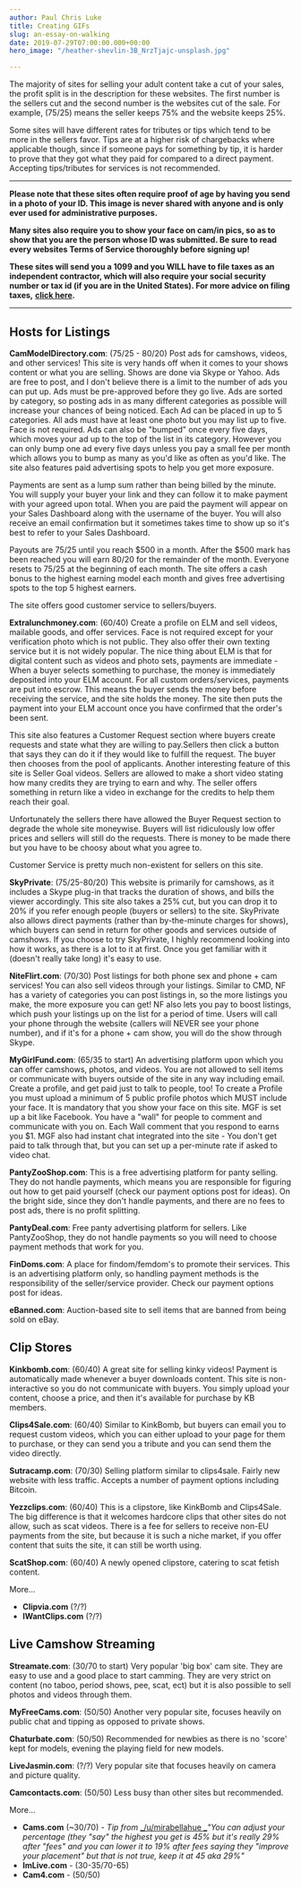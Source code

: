 ```yaml
---
author: Paul Chris Luke
title: Creating GIFs
slug: an-essay-on-walking
date: 2019-07-29T07:00:00.000+00:00
hero_image: "/heather-shevlin-3B_NrzTjajc-unsplash.jpg"

---
```

The majority of sites for selling your adult content take a cut of your sales, the profit split is in the description for these websites. The first number is the sellers cut and the second number is the websites cut of the sale. For example, (75/25) means the seller keeps 75% and the website keeps 25%.

Some sites will have different rates for tributes or tips which tend to be more in the sellers favor. Tips are at a higher risk of chargebacks where applicable though, since if someone pays for something by tip, it is harder to prove that they got what they paid for compared to a direct payment. Accepting tips/tributes for services is not recommended.

***

**Please note that these sites often require proof of age by having you send in a photo of your ID. This image is never shared with anyone and is only ever used for administrative purposes.**

**Many sites also require you to show your face on cam/in pics, so as to show that you are the person whose ID was submitted. Be sure to read every websites Terms of Service thoroughly before signing up!**

**These sites will send you a 1099 and you WILL have to file taxes as an independent contractor, which will also require your social security number or tax id (if you are in the United States). For more advice on filing taxes,** [**click here**](https://old.reddit.com/r/sellercirclestage/w/taxes)**.**

***

## Hosts for Listings

**CamModelDirectory.com**: (75/25 - 80/20) Post ads for camshows, videos, and other services! This site is very hands off when it comes to your shows content or what you are selling. Shows are done via Skype or Yahoo. Ads are free to post, and I don't believe there is a limit to the number of ads you can put up. Ads must be pre-approved before they go live. Ads are sorted by category, so posting ads in as many different categories as possible will increase your chances of being noticed. Each Ad can be placed in up to 5 categories. All ads must have at least one photo but you may list up to five. Face is not required. Ads can also be "bumped" once every five days, which moves your ad up to the top of the list in its category. However you can only bump one ad every five days unless you pay a small fee per month which allows you to bump as many as you'd like as often as you'd like. The site also features paid advertising spots to help you get more exposure.

Payments are sent as a lump sum rather than being billed by the minute. You will supply your buyer your link and they can follow it to make payment with your agreed upon total. When you are paid the payment will appear on your Sales Dashboard along with the username of the buyer. You will also receive an email confirmation but it sometimes takes time to show up so it's best to refer to your Sales Dashboard.

Payouts are 75/25 until you reach $500 in a month. After the $500 mark has been reached you will earn 80/20 for the remainder of the month. Everyone resets to 75/25 at the beginning of each month. The site offers a cash bonus to the highest earning model each month and gives free advertising spots to the top 5 highest earners.

The site offers good customer service to sellers/buyers.

**Extralunchmoney.com**: (60/40) Create a profile on ELM and sell videos, mailable goods, and offer services. Face is not required except for your verification photo which is not public. They also offer their own texting service but it is not widely popular. The nice thing about ELM is that for digital content such as videos and photo sets, payments are immediate - When a buyer selects something to purchase, the money is immediately deposited into your ELM account. For all custom orders/services, payments are put into escrow. This means the buyer sends the money before receiving the service, and the site holds the money. The site then puts the payment into your ELM account once you have confirmed that the order's been sent.

This site also features a Customer Request section where buyers create requests and state what they are willing to pay.Sellers then click a button that says they can do it if they would like to fulfill the request. The buyer then chooses from the pool of applicants. Another interesting feature of this site is Seller Goal videos. Sellers are allowed to make a short video stating how many credits they are trying to earn and why. The seller offers something in return like a video in exchange for the credits to help them reach their goal.

Unfortunately the sellers there have allowed the Buyer Request section to degrade the whole site moneywise. Buyers will list ridiculously low offer prices and sellers will still do the requests. There is money to be made there but you have to be choosy about what you agree to.

Customer Service is pretty much non-existent for sellers on this site.

**SkyPrivate**: (75/25-80/20) This website is primarily for camshows, as it includes a Skype plug-in that tracks the duration of shows, and bills the viewer accordingly. This site also takes a 25% cut, but you can drop it to 20% if you refer enough people (buyers or sellers) to the site. SkyPrivate also allows direct payments (rather than by-the-minute charges for shows), which buyers can send in return for other goods and services outside of camshows. If you choose to try SkyPrivate, I highly recommend looking into how it works, as there is a lot to it at first. Once you get familiar with it (doesn't really take long) it's easy to use.

**NiteFlirt.com**: (70/30) Post listings for both phone sex and phone + cam services! You can also sell videos through your listings. Similar to CMD, NF has a variety of categories you can post listings in, so the more listings you make, the more exposure you can get! NF also lets you pay to boost listings, which push your listings up on the list for a period of time. Users will call your phone through the website (callers will NEVER see your phone number), and if it's for a phone + cam show, you will do the show through Skype.

**MyGirlFund.com**: (65/35 to start) An advertising platform upon which you can offer camshows, photos, and videos. You are not allowed to sell items or communicate with buyers outside of the site in any way including email. Create a profile, and get paid just to talk to people, too! To create a Profile you must upload a minimum of 5 public profile photos which MUST include your face. It is mandatory that you show your face on this site. MGF is set up a bit like Facebook. You have a "wall" for people to comment and communicate with you on. Each Wall comment that you respond to earns you $1. MGF also had instant chat integrated into the site - You don't get paid to talk through that, but you can set up a per-minute rate if asked to video chat.

**PantyZooShop.com**: This is a free advertising platform for panty selling. They do not handle payments, which means you are responsible for figuring out how to get paid yourself (check our payment options post for ideas). On the bright side, since they don't handle payments, and there are no fees to post ads, there is no profit splitting.

**PantyDeal.com**: Free panty advertising platform for sellers. Like PantyZooShop, they do not handle payments so you will need to choose payment methods that work for you.

**FinDoms.com**: A place for findom/femdom's to promote their services. This is an advertising platform only, so handling payment methods is the responsibility of the seller/service provider. Check our payment options post for ideas.

**eBanned.com**: Auction-based site to sell items that are banned from being sold on eBay.

## Clip Stores

**Kinkbomb.com**: (60/40) A great site for selling kinky videos! Payment is automatically made whenever a buyer downloads content. This site is non-interactive so you do not communicate with buyers. You simply upload your content, choose a price, and then it's available for purchase by KB members.

**Clips4Sale.com**: (60/40) Similar to KinkBomb, but buyers can email you to request custom videos, which you can either upload to your page for them to purchase, or they can send you a tribute and you can send them the video directly.

**Sutracamp.com**: (70/30) Selling platform similar to clips4sale. Fairly new website with less traffic. Accepts a number of payment options including Bitcoin.

**Yezzclips.com**: (60/40) This is a clipstore, like KinkBomb and Clips4Sale. The big difference is that it welcomes hardcore clips that other sites do not allow, such as scat videos. There is a fee for sellers to receive non-EU payments from the site, but because it is such a niche market, if you offer content that suits the site, it can still be worth using.

**ScatShop.com**: (60/40) A newly opened clipstore, catering to scat fetish content.

More...

* **Clipvia.com** (?/?)
* **IWantClips.com** (?/?)

## Live Camshow Streaming

**Streamate.com**: (30/70 to start) Very popular 'big box' cam site. They are easy to use and a good place to start camming. They are very strict on content (no taboo, period shows, pee, scat, ect) but it is also possible to sell photos and videos through them.

**MyFreeCams.com**: (50/50) Another very popular site, focuses heavily on public chat and tipping as opposed to private shows.

**Chaturbate.com**: (50/50) Recommended for newbies as there is no 'score' kept for models, evening the playing field for new models.

**LiveJasmin.com**: (?/?) Very popular site that focuses heavily on camera and picture quality.

**Camcontacts.com**: (50/50) Less busy than other sites but recommended.

More...

* **Cams.com** (\~30/70) - _Tip from_ [_/u/mirabellahue _](https://old.reddit.com/u/mirabellahue)_"You can adjust your percentage (they "say" the highest you get is 45% but it's really 29% after "fees" and you can lower it to 19% after fees saying they "improve your placement" but that is not true, keep it at 45 aka 29%"_
* **ImLive.com** - (30-35/70-65)
* **Cam4.com** - (50/50)
